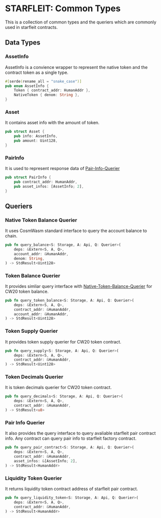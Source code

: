 # STARFLEIT: Common Types

This is a collection of common types and the queriers which are commonly used in starfleit contracts.

## Data Types

### AssetInfo

AssetInfo is a convience wrapper to represent the native token and the contract token as a single type.

```rust
#[serde(rename_all = "snake_case")]
pub enum AssetInfo {
    Token { contract_addr: HumanAddr },
    NativeToken { denom: String },
}
```

### Asset

It contains asset info with the amount of token. 

```rust
pub struct Asset {
    pub info: AssetInfo,
    pub amount: Uint128,
}
```

### PairInfo

It is used to represent response data of [Pair-Info-Querier](#Pair-Info-Querier)

```rust
pub struct PairInfo {
    pub contract_addr: HumanAddr,
    pub asset_infos: [AssetInfo; 2],
}
```
## Queriers

### Native Token Balance Querier

It uses CosmWasm standard interface to query the account balance to chain.

```rust
pub fn query_balance<S: Storage, A: Api, Q: Querier>(
    deps: &Extern<S, A, Q>,
    account_addr: &HumanAddr,
    denom: String,
) -> StdResult<Uint128>
```

### Token Balance Querier

It provides simliar query interface with [Native-Token-Balance-Querier](Native-Token-Balance-Querier) for CW20 token balance. 

```rust
pub fn query_token_balance<S: Storage, A: Api, Q: Querier>(
    deps: &Extern<S, A, Q>,
    contract_addr: &HumanAddr,
    account_addr: &HumanAddr,
) -> StdResult<Uint128>
```

### Token Supply Querier

It provides token supply querier for CW20 token contract.

```rust
pub fn query_supply<S: Storage, A: Api, Q: Querier>(
    deps: &Extern<S, A, Q>,
    contract_addr: &HumanAddr,
) -> StdResult<Uint128>
```

### Token Decimals Querier

It is token decimals querier for CW20 token contract.

```rust
pub fn query_decimals<S: Storage, A: Api, Q: Querier>(
    deps: &Extern<S, A, Q>,
    contract_addr: &HumanAddr,
) -> StdResult<u8>
```

### Pair Info Querier

It also provides the query interface to query avaliable starfleit pair contract info. Any contract can query pair info to starfleit factory contract.

```rust
pub fn query_pair_contract<S: Storage, A: Api, Q: Querier>(
    deps: &Extern<S, A, Q>,
    contract_addr: &HumanAddr,
    asset_infos: &[AssetInfo; 2],
) -> StdResult<HumanAddr>
```

### Liquidity Token Querier

It returns liquidity token contract address of starfleit pair contract. 

```rust
pub fn query_liquidity_token<S: Storage, A: Api, Q: Querier>(
    deps: &Extern<S, A, Q>,
    contract_addr: &HumanAddr,
) -> StdResult<HumanAddr>
```